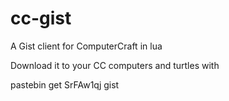 cc-gist
=======

A Gist client for ComputerCraft in lua

Download it to your CC computers and turtles with

pastebin get SrFAw1qj gist
